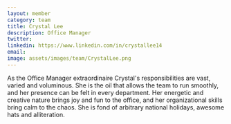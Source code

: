 ```yaml
---
layout: member
category: team
title: Crystal Lee
description: Office Manager
twitter:
linkedin: https://www.linkedin.com/in/crystallee14
email:
image: assets/images/team/CrystalLee.png
---
```

As the Office Manager extraordinaire Crystal's responsibilities are vast, varied and voluminous. She is the oil that allows the team to run smoothly, and her presence can be felt in every department. Her energetic and creative nature brings joy and fun to the office, and her organizational skills bring calm to the chaos. She is fond of arbitrary national holidays, awesome hats and alliteration.
